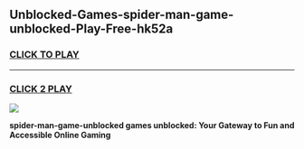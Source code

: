 
## Unblocked-Games-spider-man-game-unblocked-Play-Free-hk52a
<h3>
<a href="https://premium76.site?title=spider-man-game-unblocked&ref=20M">CLICK TO PLAY</a></h3>
<hr>

<h3>
<a href="https://premium76.site?title=spider-man-game-unblocked&ref=20M">CLICK 2 PLAY</a>
  
</h3>

<a href="https://premium76.site?title=spider-man-game-unblocked&ref=19M"><img src="https://clearcache.store/games.png"></a>


**spider-man-game-unblocked games unblocked: Your Gateway to Fun and Accessible Online Gaming**
